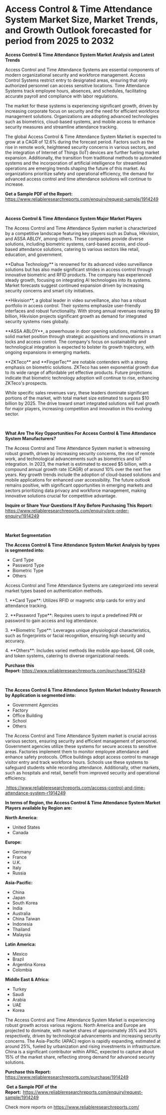 <p><h1>Access Control & Time Attendance System Market Size, Market Trends, and Growth Outlook forecasted for period from 2025 to 2032</h1></p><p><strong>Access Control & Time Attendance System Market Analysis and Latest Trends</strong></p>
<p><p>Access Control and Time Attendance Systems are essential components of modern organizational security and workforce management. Access Control Systems restrict entry to designated areas, ensuring that only authorized personnel can access sensitive locations. Time Attendance Systems track employee hours, absences, and schedules, facilitating accurate payroll and compliance with labor regulations. </p><p>The market for these systems is experiencing significant growth, driven by increasing corporate focus on security and the need for efficient workforce management solutions. Organizations are adopting advanced technologies such as biometrics, cloud-based systems, and mobile access to enhance security measures and streamline attendance tracking. </p><p>The global Access Control & Time Attendance System Market is expected to grow at a CAGR of 12.6% during the forecast period. Factors such as the rise in remote work, heightened security concerns in various sectors, and the integration of Internet of Things (IoT) devices are further fueling market expansion. Additionally, the transition from traditional methods to automated systems and the incorporation of artificial intelligence for streamlined operations are emerging trends shaping the future of this market. As organizations prioritize safety and operational efficiency, the demand for advanced access control and time attendance solutions will continue to increase.</p></p>
<p><strong>Get a Sample PDF of the Report:&nbsp;</strong> <a href="https://www.reliableresearchreports.com/enquiry/request-sample/1914249?utm_campaign=2098&utm_medium=2&utm_source=Github&utm_content=ia&utm_term=01032025&utm_id=access-control-time-attendance-system">https://www.reliableresearchreports.com/enquiry/request-sample/1914249</a></p>
<p>&nbsp;</p>
<p><strong>Access Control & Time Attendance System Major Market Players</strong></p>
<p><p>The Access Control and Time Attendance System market is characterized by a competitive landscape featuring key players such as Dahua, Hikvision, and ASSA ABLOY, among others. These companies provide diverse solutions, including biometric systems, card-based access, and cloud-based attendance solutions, catering to various sectors like retail, education, and government.</p><p>**Dahua Technology** is renowned for its advanced video surveillance solutions but has also made significant strides in access control through innovative biometric and RFID products. The company has experienced steady growth, focusing on integrating AI technologies into its systems. Market forecasts suggest continued expansion driven by increasing security concerns and smart city initiatives.</p><p>**Hikvision**, a global leader in video surveillance, also has a robust portfolio in access control. Their systems emphasize user-friendly interfaces and robust functionality. With strong annual revenues nearing $9 billion, Hikvision projects significant growth as demand for integrated security systems rises globally.</p><p>**ASSA ABLOY**, a powerhouse in door opening solutions, maintains a solid market position through strategic acquisitions and innovations in smart locks and access control. The company's focus on sustainability and technological integration is expected to bolster its growth trajectory, with ongoing expansions in emerging markets.</p><p>**ZKTeco** and **FingerTec** are notable contenders with a strong emphasis on biometric solutions. ZKTeco has seen exponential growth due to its wide range of affordable yet effective products. Future projections indicate that biometric technology adoption will continue to rise, enhancing ZKTeco's prospects.</p><p>While specific sales revenues vary, these leaders dominate significant portions of the market, with total market size estimated to surpass $10 billion by 2025. The drive toward smart integrated solutions will fuel growth for major players, increasing competition and innovation in this evolving sector.</p></p>
<p>&nbsp;</p>
<p><strong>What Are The Key Opportunities For Access Control & Time Attendance System Manufacturers?</strong></p>
<p><p>The Access Control and Time Attendance System market is witnessing robust growth, driven by increasing security concerns, the rise of remote work, and technological advancements such as biometrics and IoT integration. In 2023, the market is estimated to exceed $5 billion, with a compound annual growth rate (CAGR) of around 10% over the next five years. Key growth trends include the adoption of cloud-based solutions and mobile applications for enhanced user accessibility. The future outlook remains positive, with significant opportunities in emerging markets and sectors prioritizing data privacy and workforce management, making innovative solutions crucial for competitive advantage.</p></p>
<p><strong>Inquire or Share Your Questions If Any Before Purchasing This Report:</strong> <a href="https://www.reliableresearchreports.com/enquiry/pre-order-enquiry/1914249?utm_campaign=2098&utm_medium=2&utm_source=Github&utm_content=ia&utm_term=01032025&utm_id=access-control-time-attendance-system">https://www.reliableresearchreports.com/enquiry/pre-order-enquiry/1914249</a></p>
<p>&nbsp;</p>
<p><strong>Market Segmentation</strong></p>
<p><strong>The Access Control & Time Attendance System Market Analysis by types is segmented into:</strong></p>
<p><ul><li>Card Type</li><li>Password Type</li><li>Biometric Type</li><li>Others</li></ul></p>
<p><p>Access Control and Time Attendance Systems are categorized into several market types based on authentication methods. </p><p>1. **Card Type**: Utilizes RFID or magnetic strip cards for entry and attendance tracking.</p><p>   </p><p>2. **Password Type**: Requires users to input a predefined PIN or password to gain access and log attendance. </p><p>3. **Biometric Type**: Leverages unique physiological characteristics, such as fingerprints or facial recognition, ensuring high security and accuracy. </p><p>4. **Others**: Includes varied methods like mobile app-based, QR code, and token systems, catering to diverse organizational needs.</p></p>
<p><strong>Purchase this Report:&nbsp;</strong><a href="https://www.reliableresearchreports.com/purchase/1914249?utm_campaign=2098&utm_medium=2&utm_source=Github&utm_content=ia&utm_term=01032025&utm_id=access-control-time-attendance-system">https://www.reliableresearchreports.com/purchase/1914249</a></p>
<p>&nbsp;</p>
<p><strong>The Access Control & Time Attendance System Market Industry Research by Application is segmented into:</strong></p>
<p><ul><li>Government Agencies</li><li>Factory</li><li>Office Building</li><li>School</li><li>Others</li></ul></p>
<p><p>The Access Control and Time Attendance System market is crucial across various sectors, ensuring security and efficient management of personnel. Government agencies utilize these systems for secure access to sensitive areas. Factories implement them to monitor employee attendance and enhance safety protocols. Office buildings adopt access control to manage visitor entry and track workforce hours. Schools use these systems to safeguard students while recording attendance. Additionally, other markets, such as hospitals and retail, benefit from improved security and operational efficiency.</p></p>
<p><a href="https://www.reliableresearchreports.com/access-control-and-time-attendance-system-r1914249?utm_campaign=2098&utm_medium=2&utm_source=Github&utm_content=ia&utm_term=01032025&utm_id=access-control-time-attendance-system">&nbsp;https://www.reliableresearchreports.com/access-control-and-time-attendance-system-r1914249</a></p>
<p><strong>In terms of Region, the Access Control & Time Attendance System Market Players available by Region are:</strong></p>
<p>
    <p> <strong> North America: </strong>
        <ul>
            <li>United States</li>
            <li>Canada</li>
        </ul>
        </p> 
    <p> <strong> Europe: </strong>
        <ul>
            <li>Germany</li>
            <li>France</li>
            <li>U.K.</li>
            <li>Italy</li>
            <li>Russia</li>
        </ul>
        </p> 
    <p> <strong> Asia-Pacific: </strong>
        <ul>
            <li>China</li>
            <li>Japan</li>
            <li>South Korea</li>
            <li>India</li>
            <li>Australia</li>
            <li>China Taiwan</li>
            <li>Indonesia</li>
            <li>Thailand</li>
            <li>Malaysia</li>
        </ul>
        </p> 
    <p> <strong> Latin America: </strong>
        <ul>
            <li>Mexico</li>
            <li>Brazil</li>
            <li>Argentina Korea</li>
            <li>Colombia</li>
        </ul>
        </p> 
    <p> <strong> Middle East & Africa: </strong>
        <ul>
            <li>Turkey</li>
            <li>Saudi</li>
            <li>Arabia</li>
            <li>UAE</li>
            <li>Korea</li>
        </ul>
    </p>
    </p>
<p><p>The Access Control and Time Attendance System Market is experiencing robust growth across various regions. North America and Europe are projected to dominate, with market shares of approximately 35% and 30% respectively, driven by technological advancements and increasing security concerns. The Asia-Pacific (APAC) region is rapidly expanding, estimated at around 25%, fueled by urbanization and rising investments in infrastructure. China is a significant contributor within APAC, expected to capture about 15% of the market share, reflecting strong demand for advanced security solutions.</p></p>
<p><strong>Purchase this Report: </strong><a href="https://www.reliableresearchreports.com/purchase/1914249?utm_campaign=2098&utm_medium=2&utm_source=Github&utm_content=ia&utm_term=01032025&utm_id=access-control-time-attendance-system">https://www.reliableresearchreports.com/purchase/1914249</a></p>
<p>&nbsp;<strong>Get a Sample PDF of the Report:&nbsp;&nbsp;</strong><a href="https://www.reliableresearchreports.com/enquiry/request-sample/1914249?utm_campaign=2098&utm_medium=2&utm_source=Github&utm_content=ia&utm_term=01032025&utm_id=access-control-time-attendance-system">https://www.reliableresearchreports.com/enquiry/request-sample/1914249</a></p>
<p><strong></strong></p>
<p>Check more reports on <a href="https://www.reliableresearchreports.com/?utm_campaign=2098&utm_medium=2&utm_source=Github&utm_content=ia&utm_term=01032025&utm_id=access-control-time-attendance-system">https://www.reliableresearchreports.com/</a></p>